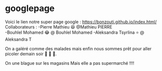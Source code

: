 # googlepage
Voici le lien notre super page google : https://bonzouti.github.io/index.html/
Collaborateurs : 
-Pierre Mathieu 😆 @Mathieu PIERRE  
-Bouhlel Mohamed 😂 @ Bouhlel Mohamed
-Aleksandra Tsyrlina ⭐️ @ Aleksandra T

On a galéré comme des malades mais enfin nous sommes prêt pour aller picoler demain soir 🍺 🍺 🍺.

On une blague sur les magasins
Mais elle a pas supermarché !!!!


